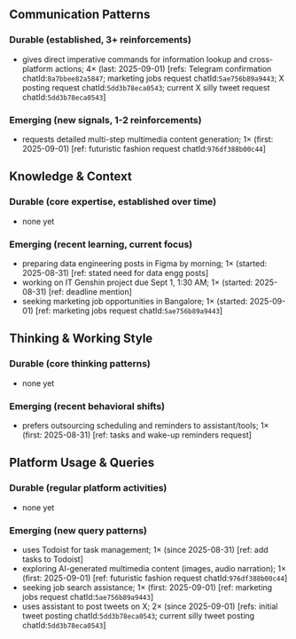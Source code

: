 ## Communication Patterns
### Durable (established, 3+ reinforcements)
- gives direct imperative commands for information lookup and cross-platform actions; 4× (last: 2025-09-01) [refs: Telegram confirmation chatId:`8a7bbee82a5847`; marketing jobs request chatId:`5ae756b89a9443`; X posting request chatId:`5dd3b78eca0543`; current X silly tweet request chatId:`5dd3b78eca0543`]

### Emerging (new signals, 1-2 reinforcements)
- requests detailed multi-step multimedia content generation; 1× (first: 2025-09-01) [ref: futuristic fashion request chatId:`976df388b00c44`]

## Knowledge & Context
### Durable (core expertise, established over time)
- none yet

### Emerging (recent learning, current focus)
- preparing data engineering posts in Figma by morning; 1× (started: 2025-08-31) [ref: stated need for data engg posts]
- working on IT Genshin project due Sept 1, 1:30 AM; 1× (started: 2025-08-31) [ref: deadline mention]
- seeking marketing job opportunities in Bangalore; 1× (started: 2025-09-01) [ref: marketing jobs request chatId:`5ae756b89a9443`]

## Thinking & Working Style
### Durable (core thinking patterns)
- none yet

### Emerging (recent behavioral shifts)
- prefers outsourcing scheduling and reminders to assistant/tools; 1× (first: 2025-08-31) [ref: tasks and wake-up reminders request]

## Platform Usage & Queries
### Durable (regular platform activities)
- none yet

### Emerging (new query patterns)
- uses Todoist for task management; 1× (since 2025-08-31) [ref: add tasks to Todoist]
- exploring AI-generated multimedia content (images, audio narration); 1× (first: 2025-09-01) [ref: futuristic fashion request chatId:`976df388b00c44`]
- seeking job search assistance; 1× (first: 2025-09-01) [ref: marketing jobs request chatId:`5ae756b89a9443`]
- uses assistant to post tweets on X; 2× (since 2025-09-01) [refs: initial tweet posting chatId:`5dd3b78eca0543`; current silly tweet posting chatId:`5dd3b78eca0543`]